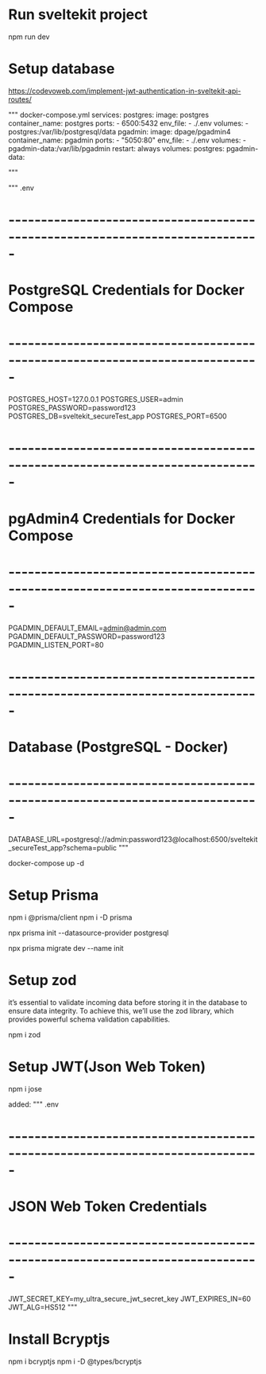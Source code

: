 # Run sveltekit project
npm run dev

# Setup database
https://codevoweb.com/implement-jwt-authentication-in-sveltekit-api-routes/

""" docker-compose.yml
services:
  postgres:
    image: postgres
    container_name: postgres
    ports:
      - 6500:5432
    env_file:
      - ./.env
    volumes:
      - postgres:/var/lib/postgresql/data
  pgadmin:
    image: dpage/pgadmin4
    container_name: pgadmin
    ports:
      - "5050:80"
    env_file:
      - ./.env
    volumes:
      - pgadmin-data:/var/lib/pgadmin
    restart: always
volumes:
  postgres:
  pgadmin-data:

"""

""" .env
# -----------------------------------------------------------------------------
# PostgreSQL Credentials for Docker Compose
# -----------------------------------------------------------------------------
POSTGRES_HOST=127.0.0.1
POSTGRES_USER=admin
POSTGRES_PASSWORD=password123
POSTGRES_DB=sveltekit_secureTest_app
POSTGRES_PORT=6500

# -----------------------------------------------------------------------------
# pgAdmin4 Credentials for Docker Compose
# -----------------------------------------------------------------------------
PGADMIN_DEFAULT_EMAIL=admin@admin.com
PGADMIN_DEFAULT_PASSWORD=password123
PGADMIN_LISTEN_PORT=80


# -----------------------------------------------------------------------------
# Database (PostgreSQL - Docker)
# -----------------------------------------------------------------------------
DATABASE_URL=postgresql://admin:password123@localhost:6500/sveltekit_secureTest_app?schema=public
"""

docker-compose up -d

# Setup Prisma
npm i @prisma/client 
npm i -D prisma

npx prisma init --datasource-provider postgresql

npx prisma migrate dev --name init

# Setup zod
it’s essential to validate incoming data before storing it in the database to ensure data integrity. To achieve this, we’ll use the zod library, which provides powerful schema validation capabilities.

npm i zod

# Setup JWT(Json Web Token)
npm i jose

added:
""" .env
# -----------------------------------------------------------------------------
# JSON Web Token Credentials
# -----------------------------------------------------------------------------
JWT_SECRET_KEY=my_ultra_secure_jwt_secret_key
JWT_EXPIRES_IN=60
JWT_ALG=HS512
"""

# Install Bcryptjs
npm i bcryptjs 
npm i -D @types/bcryptjs